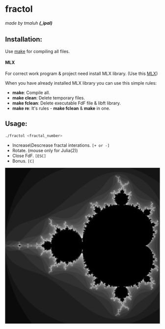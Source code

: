 # fractol

###### made by tmaluh __(\_ipal)__

## Installation:

Use [make](https://en.wikipedia.org/wiki/Makefile) for compiling all files.

#### MLX
For correct work program & project need install MLX library. (Use this [MLX](https://github.com/abouvier/minilibx.git))

When you have already installed MLX library you can use this simple rules:
- **make**: Compile all.
- **make clean**: Delete temporary files.
- **make fclean**: Delete executable FdF file & libft library.
- **make re**: It's rules - **make fclean** & **make** in one.

## Usage:

```bash
./fractol <fractal_number>
```

- Increase\Descrease fractal interations. `[+ or -]`
- Rotate. (mouse only for Julia(2))
- Close FdF. `[ESC]`
- Bonus. `[C]`

![](https://raw.githubusercontent.com/Iipal/fractol/master/screen.png)
